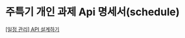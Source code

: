 # 주특기 개인 과제 Api 명세서(schedule)

[[일정 관리] API 설계하기](https://documenter.getpostman.com/view/31167272/2sA3s6Epgo)
